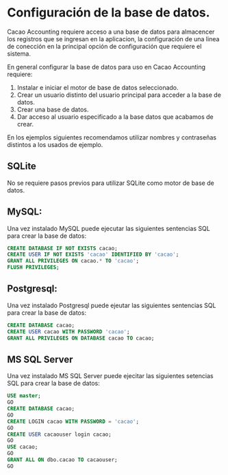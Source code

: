 # Configuración de la base de datos.

Cacao Accounting requiere acceso a una base de datos para almacencer los registros que se ingresan en la 
aplicacion, la configuración de una linea de conección en la principal opción de configuración que requiere
el sistema.

En general configurar la base de datos para uso en Cacao Accounting requiere:

1. Instalar e iniciar el motor de base de datos seleccionado.
2. Crear un usuario distinto del usuario principal para acceder a la base de datos.
3. Crear una base de datos.
4. Dar acceso al usuario especificado a la base datos que acabamos de crear.

En los ejemplos siguientes recomendamos utilizar nombres y contraseñas distintos a los usados de ejemplo.

## SQLite

No se requiere pasos previos para utilizar SQLite como motor de base de datos.

## MySQL:

Una vez instalado MySQL puede ejecutar las siguientes sentencias SQL para crear la base de datos:

```sql
CREATE DATABASE IF NOT EXISTS cacao;
CREATE USER IF NOT EXISTS 'cacao' IDENTIFIED BY 'cacao';
GRANT ALL PRIVILEGES ON cacao.* TO 'cacao';
FLUSH PRIVILEGES;
```

## Postgresql:

Una vez instalado Postgresql puede ejeutar las siguientes sentencias SQL para crear la base de datos:

```sql
CREATE DATABASE cacao;
CREATE USER cacao WITH PASSWORD 'cacao';
GRANT ALL PRIVILEGES ON DATABASE cacao TO cacao;
```

## MS SQL Server

Una vez instalado MS SQL Server puede ejecitar las siguientes setencias SQL para crear la base de datos:

```sql
USE master;
GO
CREATE DATABASE cacao;
GO
CREATE LOGIN cacao WITH PASSWORD = 'cacao';
GO
CREATE USER cacaouser login cacao;
GO
USE cacao;
GO
GRANT ALL ON dbo.cacao TO cacaouser;
GO  
```
